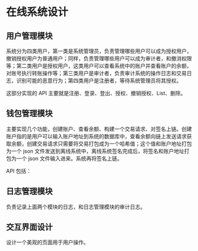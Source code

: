 # 在线系统设计

## 用户管理模块

系统分为四类用户，第一类是系统管理员，负责管理哪些用户可以成为授权用户，撤销授权用户为普通用户；同样，负责管理哪些用户可以成为审计者，和撤消权限等；第二类用户是授权用户，这类用户可以查看系统中的账户并查看账户的余额，对账号执行转账操作等；第三类用户是审计者，负责审计系统的操作日志和交易日志，识别可能的恶意行为；第四类用户是注册者，等待系统管理员将其授权。

这部分实现的 API 主要就是注册、登录、登出、授权、撤销授权、List、删除。

## 钱包管理模块

主要实现几个功能，创建账户、查看余额、构建一个交易请求、对签名上链。创建账户指的是用户可以输入账户地址到系统的数据库中，查看余额向链上发送请求获取余额，创建交易请求只需要将交易打包成为一个哈希值；这个值和账户地址打包为一个 json 文件发送到离线系统中，离线系统签名完成后，将签名和账户地址打包为一个 json 文件输入进来。系统再将签名上链。

API 包括：

## 日志管理模块

负责记录上面两个模块的日志，和日志管理模块的审计日志。

## 交互界面设计

设计一个美观的页面用于用户操作。